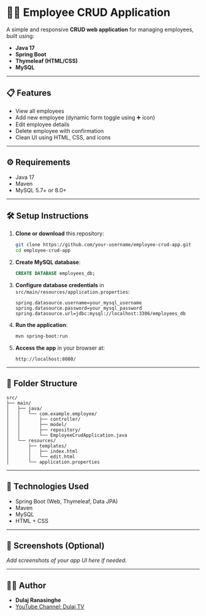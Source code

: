 # 🧑‍💼 Employee CRUD Application

A simple and responsive **CRUD web application** for managing employees, built using:

- **Java 17**
- **Spring Boot**
- **Thymeleaf (HTML/CSS)**
- **MySQL**

---

## 📋 Features

- View all employees
- Add new employee (dynamic form toggle using ➕ icon)
- Edit employee details
- Delete employee with confirmation
- Clean UI using HTML, CSS, and icons

---

## ⚙️ Requirements

- Java 17
- Maven
- MySQL 5.7+ or 8.0+

---

## 🛠️ Setup Instructions

1. **Clone or download** this repository:
   ```bash
   git clone https://github.com/your-username/employee-crud-app.git
   cd employee-crud-app
   ```

2. **Create MySQL database**:
   ```sql
   CREATE DATABASE employees_db;
   ```

3. **Configure database credentials** in `src/main/resources/application.properties`:
   ```properties
   spring.datasource.username=your_mysql_username
   spring.datasource.password=your_mysql_password
   spring.datasource.url=jdbc:mysql://localhost:3306/employees_db
   ```

4. **Run the application**:
   ```bash
   mvn spring-boot:run
   ```

5. **Access the app** in your browser at:
   ```
   http://localhost:8080/
   ```

---

## 📁 Folder Structure

```
src/
├── main/
│   ├── java/
│   │   └── com.example.employee/
│   │       ├── controller/
│   │       ├── model/
│   │       ├── repository/
│   │       └── EmployeeCrudApplication.java
│   └── resources/
│       ├── templates/
│       │   ├── index.html
│       │   └── edit.html
│       └── application.properties
```

---

## 📝 Technologies Used

- Spring Boot (Web, Thymeleaf, Data JPA)
- Maven
- MySQL
- HTML + CSS

---

## 📸 Screenshots (Optional)
_Add screenshots of your app UI here if needed._

---

## 🧑‍💻 Author

- **Dulaj Ranasinghe**
- [YouTube Channel: Dulaj TV](https://www.youtube.com/@DulajTV)